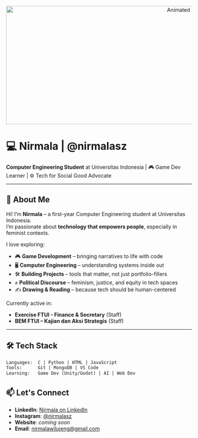 <p align="center">
  <img src="https://media.giphy.com/media/YZQY3UrqlIJafExvgb/giphy.gif?cid=ecf05e47azy4hdgo4hiw1mkts08b21wqpe790v30mpmvtsfz&ep=v1_gifs_related&rid=giphy.gif&ct=g"  
       width="1000" height="320" alt="Animated Pan Banner" />
</p>

# 💻 Nirmala | @nirmalasz

**Computer Engineering Student** at Universitas Indonesia | 🎮 Game Dev Learner | ⚙️ Tech for Social Good Advocate  

---

## 🌱 About Me

Hi! I’m **Nirmala** – a first-year Computer Engineering student at Universitas Indonesia.  
I’m passionate about **technology that empowers people**, especially in feminist contexts.

I love exploring:
- 🎮 **Game Development** – bringing narratives to life with code  
- 🖥️ **Computer Engineering** – understanding systems inside out  
- 🛠️ **Building Projects** – tools that matter, not just portfolio-fillers  
- ✊ **Political Discourse** – feminism, justice, and equity in tech spaces  
- ✍️ **Drawing & Reading** – because tech should be human-centered  

Currently active in:
- **Exercise FTUI - Finance & Secretary** (Staff)  
- **BEM FTUI – Kajian dan Aksi Strategis** (Staff)

---

## 🛠️ Tech Stack

```txt
Languages:  C | Python | HTML | JavaScript
Tools:      Git | MongoDB | VS Code
Learning:   Game Dev (Unity/Godot) | AI | Web Dev
```

## 📫 Let's Connect
- **LinkedIn**: [Nirmala on LinkedIn](https://www.linkedin.com/in/nirmala-sari-zahiroh-89a5b5322/)  
- **Instagram**: [@nirmalasz](https://www.instagram.com/nirmalasz/)  
- **Website**: _coming soon_  
- **Email**: nirmalawilujeng@gmail.com

